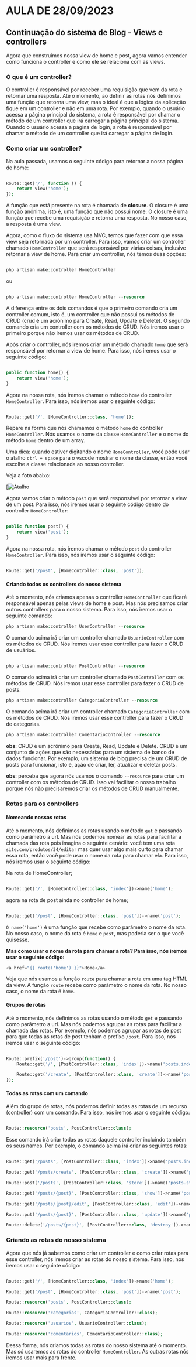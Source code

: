 # AULA DE 28/09/2023

## Continuação do sistema de Blog - Views e controllers


Agora que construimos nossa view de home e post, agora vamos entender como funciona o controller e como ele se relaciona com as views.

### O que é um controller?
O controller é responsável por receber uma requisição que vem da rota e retornar uma resposta. Até o momento, ao definir as rotas nós definimos uma função que retorna uma view, mas o ideal é que a lógica da aplicação fique em um controller e não em uma rota. Por exemplo, quando o usuário acessa a página principal do sistema, a rota é responsável por chamar o método de um controller que irá carregar a página principal do sistema. Quando o usuário acessa a página de login, a rota é responsável por chamar o método de um controller que irá carregar a página de login.


### Como criar um controller?

Na aula passada, usamos o seguinte código para retornar a nossa página de home:

```php

Route::get('/', function () {
	return view('home');
});
```

A função que está presente na rota é chamada de **closure**. O closure é uma função anônima, isto é, uma função que não possui nome. O closure é uma função que recebe uma requisição e retorna uma resposta. No nosso caso, a resposta é uma view. 

Agora, como o fluxo do sistema usa MVC, temos que fazer com que essa view seja retornada por um controller. Para isso, vamos criar um controller chamado `HomeController` que será responsável por
várias coisas, inclusive retornar a view de home. Para criar um controller, nós temos duas opções:

```php

php artisan make:controller HomeController
```

ou 

```php

php artisan make:controller HomeController --resource
```

A diferença entre os dois comandos é que o primeiro comando cria um controller comum, isto é, um controller que não possui os métodos de CRUD (crud é um acrônimo para Create, Read, Update e Delete). O segundo comando cria um controller com os métodos de CRUD. Nós iremos usar o primeiro porque não iremos usar os métodos de CRUD.

Após criar o controller, nós iremos criar um método chamado `home` que será responsável por retornar a view de home. Para isso, nós iremos usar o seguinte código:

```php

public function home() {
	return view('home');
}
```

Agora na nossa rota, nós iremos chamar o método `home` do controller `HomeController`. Para isso, nós iremos usar o seguinte código:

```php

Route::get('/', [HomeController::class, 'home']);
```

Repare na forma que nós chamamos o método `home` do controller `HomeController`. Nós usamos o nome da classe `HomeController` e o nome do método `home` dentro de um array.

Uma dica: quando estiver digitando o nome `HomeController`, você pode usar o atalho `ctrl + space` para o vscode mostrar o nome da classe, então você escolhe a classe relacionada ao nosso controller.

Veja a foto abaixo:

[![Atalho](assets/exemploHomepng.png)


Agora vamos criar o método `post` que será responsável por retornar a view de um post. Para isso, nós iremos usar o seguinte código dentro do controller `HomeController`:

```php

public function post() {
	return view('post');
}
```

Agora na nossa rota, nós iremos chamar o método `post` do controller `HomeController`. Para isso, nós iremos usar o seguinte código:

```php

Route::get('/post', [HomeController::class, 'post']);
```

#### Criando todos os controllers do nosso sistema

Até o momento, nós criamos apenas o controller `HomeController` que ficará responsável apenas pelas views de home e post. Mas nós precisamos criar outros controllers para o nosso sistema. Para isso, nós iremos usar o seguinte comando:

```php
php artisan make:controller UserController --resource
```

O comando acima irá criar um controller chamado `UsuarioController` com os métodos de CRUD. Nós iremos usar esse controller para fazer o CRUD de usuários.

```php

php artisan make:controller PostController --resource
```

O comando acima irá criar um controller chamado `PostController` com os métodos de CRUD. Nós iremos usar esse controller para fazer o CRUD de posts.

```php
php artisan make:controller CategoriaController --resource
```

O comando acima irá criar um controller chamado `CategoriaController` com os métodos de CRUD. Nós iremos usar esse controller para fazer o CRUD de categorias.

```php
php artisan make:controller ComentarioController --resource
```

**obs**: CRUD é um acrônimo para Create, Read, Update e Delete. CRUD é um conjunto de ações que são necessárias para um sistema de banco de dados funcionar. Por exemplo, um sistema de blog precisa de um CRUD de posts para funcionar, isto é, ação de criar, ler, atualizar e deletar posts.

**obs**: perceba que agora nós usamos o comando `--resource` para criar um controller com os métodos de CRUD. Isso vai facilitar o nosso trabalho porque nós não precisaremos criar os métodos de CRUD manualmente.

### Rotas para os controllers

#### Nomeando nossas rotas

Até o momento, nós definimos as rotas usando o método `get` e passando como parâmetro a url. Mas nós podemos nomear as rotas para facilitar a chamada das rota pois imagina o seguinte cenário: você tem uma rota `site.com/produtos/34/editar` mas quer usar algo mais curto para chamar essa rota, então você pode usar o nome da rota para chamar ela. Para isso, nós iremos usar o seguinte código:

Na rota de HomeController;
```php

Route::get('/', [HomeController::class, 'index'])->name('home');
```

agora na rota de post ainda no controller de home;
```php

Route::get('/post', [HomeController::class, 'post'])->name('post');
```
`O name('home')` é uma função que recebe como parâmetro o nome da rota. No nosso caso, o nome da rota é `home` e `post`, mas poderia ser o que você quisesse.


**Mas como usar o nome da rota para chamar a rota? Para isso, nós iremos usar o seguinte código:**

```php
<a href="{{ route('home') }}">Home</a>
```

Veja que nós usamos a função `route` para chamar a rota em uma tag HTML da view. A função `route` recebe como parâmetro o nome da rota. No nosso caso, o nome da rota é `home`.

#### Grupos de rotas

Até o momento, nós definimos as rotas usando o método `get` e passando como parâmetro a url. Mas nós podemos agrupar as rotas para facilitar a chamada das rotas. Por exemplo, nós podemos agrupar as rotas de post para que todas as rotas de post tenham o prefixo `/post`. Para isso, nós iremos usar o seguinte código:

```php

Route::prefix('/post')->group(function() {
	Route::get('/', [PostController::class, 'index'])->name('posts.index');

	Route::get('/create', [PostController::class, 'create'])->name('posts.create');
});
```


#### Todas as rotas com um comando

Além do grupo de rotas, nós podemos definir todas as rotas de um recurso (controller) com um comando. Para isso, nós iremos usar o seguinte código:

```php

Route::resource('posts', PostController::class);
```

Esse comando irá criar todas as rotas daquele controller incluindo também os seus names. Por exemplo, o comando acima irá criar as seguintes rotas:

```php

Route::get('/posts', [PostController::class, 'index'])->name('posts.index');

Route::get('/posts/create', [PostController::class, 'create'])->name('posts.create');

Route::post('/posts', [PostController::class, 'store'])->name('posts.store');

Route::get('/posts/{post}', [PostController::class, 'show'])->name('posts.show');

Route::get('/posts/{post}/edit', [PostController::class, 'edit'])->name('posts.edit');

Route::put('/posts/{post}', [PostController::class, 'update'])->name('posts.update');

Route::delete('/posts/{post}', [PostController::class, 'destroy'])->name('posts.destroy');
```

### Criando as rotas do nosso sistema

Agora que nós já sabemos como criar um controller e como criar rotas para esse controller, nós iremos criar as rotas do nosso sistema. Para isso, nós iremos usar o seguinte código:

```php

Route::get('/', [HomeController::class, 'index'])->name('home');

Route::get('/post', [HomeController::class, 'post'])->name('post');

Route::resource('posts', PostController::class);

Route::resource('categorias', CategoriaController::class);

Route::resource('usuarios', UsuarioController::class);

Route::resource('comentarios', ComentarioController::class);
```

Dessa forma, nós criamos todas as rotas do nosso sistema até o momento. Mas só usaremos as rotas do controller `HomeController`. As outras rotas nós iremos usar mais para frente.
